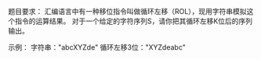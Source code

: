 题目要求：
汇编语言中有一种移位指令叫做循环左移（ROL），现用字符串模拟这个指令的运算结果。
对于一个给定的字符序列S，请你把其循环左移K位后的序列输出。

示例：
字符串："abcXYZde"
循环左移3位："XYZdeabc"